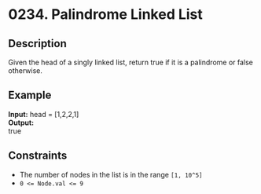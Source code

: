 # 0234. Palindrome Linked List

## Description

Given the head of a singly linked list, return true if it is a palindrome or false otherwise.

## Example

**Input:**
head = [1,2,2,1]
<br>
**Output:**
<br>
true
<br>

## Constraints

- The number of nodes in the list is in the range `[1, 10^5]`
- `0 <= Node.val <= 9`
